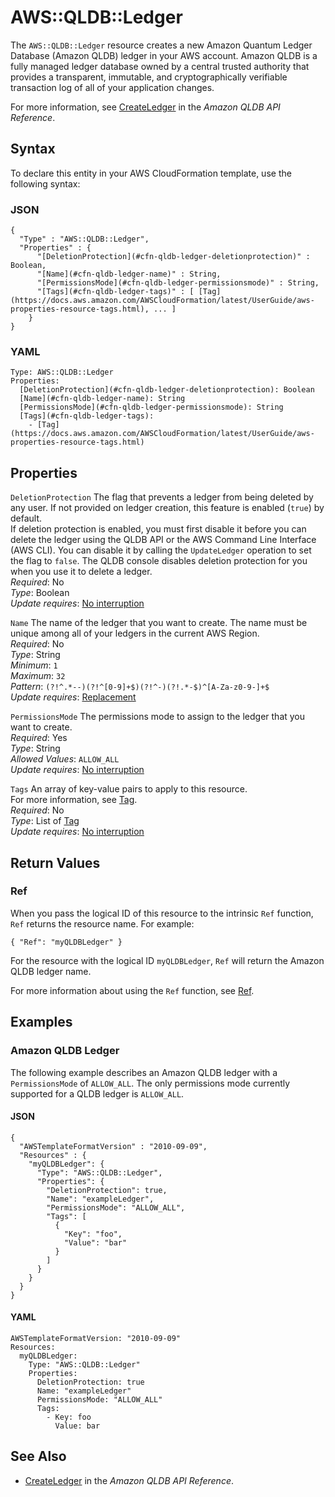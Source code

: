 # AWS::QLDB::Ledger<a name="aws-resource-qldb-ledger"></a>

The `AWS::QLDB::Ledger` resource creates a new Amazon Quantum Ledger Database \(Amazon QLDB\) ledger in your AWS account\. Amazon QLDB is a fully managed ledger database owned by a central trusted authority that provides a transparent, immutable, and cryptographically verifiable transaction log of all of your application changes\.

For more information, see [CreateLedger](https://docs.aws.amazon.com/qldb/latest/developerguide/API_CreateLedger.html) in the *Amazon QLDB API Reference*\.

## Syntax<a name="aws-resource-qldb-ledger-syntax"></a>

To declare this entity in your AWS CloudFormation template, use the following syntax:

### JSON<a name="aws-resource-qldb-ledger-syntax.json"></a>

```
{
  "Type" : "AWS::QLDB::Ledger",
  "Properties" : {
      "[DeletionProtection](#cfn-qldb-ledger-deletionprotection)" : Boolean,
      "[Name](#cfn-qldb-ledger-name)" : String,
      "[PermissionsMode](#cfn-qldb-ledger-permissionsmode)" : String,
      "[Tags](#cfn-qldb-ledger-tags)" : [ [Tag](https://docs.aws.amazon.com/AWSCloudFormation/latest/UserGuide/aws-properties-resource-tags.html), ... ]
    }
}
```

### YAML<a name="aws-resource-qldb-ledger-syntax.yaml"></a>

```
Type: AWS::QLDB::Ledger
Properties: 
  [DeletionProtection](#cfn-qldb-ledger-deletionprotection): Boolean
  [Name](#cfn-qldb-ledger-name): String
  [PermissionsMode](#cfn-qldb-ledger-permissionsmode): String
  [Tags](#cfn-qldb-ledger-tags): 
    - [Tag](https://docs.aws.amazon.com/AWSCloudFormation/latest/UserGuide/aws-properties-resource-tags.html)
```

## Properties<a name="aws-resource-qldb-ledger-properties"></a>

`DeletionProtection`  <a name="cfn-qldb-ledger-deletionprotection"></a>
The flag that prevents a ledger from being deleted by any user\. If not provided on ledger creation, this feature is enabled \(`true`\) by default\.  
If deletion protection is enabled, you must first disable it before you can delete the ledger using the QLDB API or the AWS Command Line Interface \(AWS CLI\)\. You can disable it by calling the `UpdateLedger` operation to set the flag to `false`\. The QLDB console disables deletion protection for you when you use it to delete a ledger\.  
*Required*: No  
*Type*: Boolean  
*Update requires*: [No interruption](https://docs.aws.amazon.com/AWSCloudFormation/latest/UserGuide/using-cfn-updating-stacks-update-behaviors.html#update-no-interrupt)

`Name`  <a name="cfn-qldb-ledger-name"></a>
The name of the ledger that you want to create\. The name must be unique among all of your ledgers in the current AWS Region\.  
*Required*: No  
*Type*: String  
*Minimum*: `1`  
*Maximum*: `32`  
*Pattern*: `(?!^.*--)(?!^[0-9]+$)(?!^-)(?!.*-$)^[A-Za-z0-9-]+$`  
*Update requires*: [Replacement](https://docs.aws.amazon.com/AWSCloudFormation/latest/UserGuide/using-cfn-updating-stacks-update-behaviors.html#update-replacement)

`PermissionsMode`  <a name="cfn-qldb-ledger-permissionsmode"></a>
The permissions mode to assign to the ledger that you want to create\.  
*Required*: Yes  
*Type*: String  
*Allowed Values*: `ALLOW_ALL`  
*Update requires*: [No interruption](https://docs.aws.amazon.com/AWSCloudFormation/latest/UserGuide/using-cfn-updating-stacks-update-behaviors.html#update-no-interrupt)

`Tags`  <a name="cfn-qldb-ledger-tags"></a>
An array of key\-value pairs to apply to this resource\.  
For more information, see [Tag](https://docs.aws.amazon.com/AWSCloudFormation/latest/UserGuide/aws-properties-resource-tags.html)\.  
*Required*: No  
*Type*: List of [Tag](https://docs.aws.amazon.com/AWSCloudFormation/latest/UserGuide/aws-properties-resource-tags.html)  
*Update requires*: [No interruption](https://docs.aws.amazon.com/AWSCloudFormation/latest/UserGuide/using-cfn-updating-stacks-update-behaviors.html#update-no-interrupt)

## Return Values<a name="aws-resource-qldb-ledger-return-values"></a>

### Ref<a name="aws-resource-qldb-ledger-return-values-ref"></a>

 When you pass the logical ID of this resource to the intrinsic `Ref` function, `Ref` returns the resource name\. For example:

 `{ "Ref": "myQLDBLedger" }` 

For the resource with the logical ID `myQLDBLedger`, `Ref` will return the Amazon QLDB ledger name\.

For more information about using the `Ref` function, see [Ref](https://docs.aws.amazon.com/AWSCloudFormation/latest/UserGuide/intrinsic-function-reference-ref.html)\.

## Examples<a name="aws-resource-qldb-ledger--examples"></a>

### Amazon QLDB Ledger<a name="aws-resource-qldb-ledger--examples--Amazon_QLDB_Ledger"></a>

The following example describes an Amazon QLDB ledger with a `PermissionsMode` of `ALLOW_ALL`\. The only permissions mode currently supported for a QLDB ledger is `ALLOW_ALL`\.

#### JSON<a name="aws-resource-qldb-ledger--examples--Amazon_QLDB_Ledger--json"></a>

```
{
  "AWSTemplateFormatVersion" : "2010-09-09",
  "Resources" : {
    "myQLDBLedger": {
      "Type": "AWS::QLDB::Ledger",
      "Properties": {
        "DeletionProtection": true,
        "Name": "exampleLedger",
        "PermissionsMode": "ALLOW_ALL",
        "Tags": [
          {
            "Key": "foo",
            "Value": "bar"
          }
        ]
      }
    }
  }
}
```

#### YAML<a name="aws-resource-qldb-ledger--examples--Amazon_QLDB_Ledger--yaml"></a>

```
AWSTemplateFormatVersion: "2010-09-09"
Resources:
  myQLDBLedger: 
    Type: "AWS::QLDB::Ledger"
    Properties:
      DeletionProtection: true
      Name: "exampleLedger"
      PermissionsMode: "ALLOW_ALL"
      Tags:
        - Key: foo
          Value: bar
```

## See Also<a name="aws-resource-qldb-ledger--seealso"></a>
+  [CreateLedger](https://docs.aws.amazon.com/qldb/latest/developerguide/API_CreateLedger.html) in the *Amazon QLDB API Reference*\.